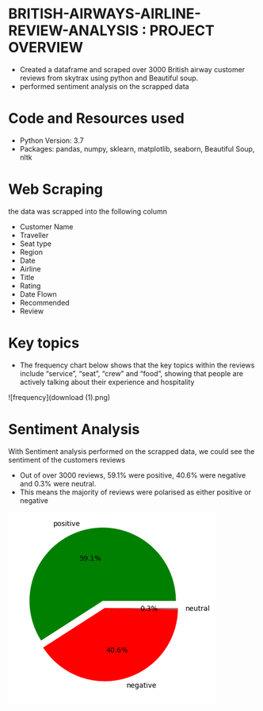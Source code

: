 # BRITISH-AIRWAYS-AIRLINE-REVIEW-ANALYSIS : PROJECT OVERVIEW
- Created a dataframe and scraped over 3000 British airway customer reviews from skytrax using python and Beautiful soup.
- performed sentiment analysis on the scrapped data
 
# Code and Resources used
- Python Version: 3.7
- Packages: pandas, numpy, sklearn, matplotlib, seaborn, Beautiful Soup, nltk

# Web Scraping
the data was scrapped into the following column
- Customer Name
- Traveller
- Seat type
- Region
- Date
- Airline
- Title
- Rating
- Date Flown
- Recommended
- Review
 
# Key topics
- The frequency chart below shows that the key topics within the reviews include “service”, “seat”, “crew” and “food”, showing that 
people are actively talking about their experience and hospitality

![frequency](download (1).png)


# Sentiment Analysis

With Sentiment analysis performed on the scrapped data, we could see the sentiment of the customers reviews 
- Out of over 3000 reviews, 59.1% were positive, 40.6% were negative and 0.3% were neutral. 
- This means the majority of reviews were polarised as either positive or negative
  
![Sentiment score of Customer reviews](download.png)

